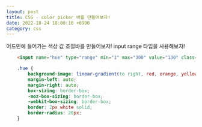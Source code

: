 ```yaml
---
layout: post
title: CSS - color picker 바를 만들어보자!
date: 2022-10-24 18:00:10 +0900
category: css
---
```


어드민에 들어가는 색상 값 조절바를 만들어보자! 
input range 타입을 사용해보자!

```html
	<input name="hue" type="range" min="1" max="300" value="130" class="slider hue" />
```

```css
	.hue {
		background-image: linear-gradient(to right, red, orange, yellow, green, blue, indigo, violet);
		margin-left: auto;
		margin-right: auto;
		box-sizing: border-box;
		-moz-box-sizing: border-box;
		-webkit-box-sizing: border-box;
		border: 2px white solid;
		border-radius: 20px;
	}
```